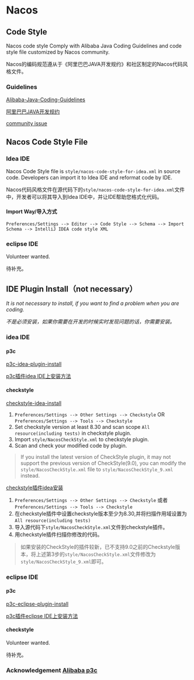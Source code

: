 # Nacos

## Code Style
Nacos code style Comply with Alibaba Java Coding Guidelines and code style file customized by Nacos community.

Nacos的编码规范遵从于《阿里巴巴JAVA开发规约》和社区制定的Nacos代码风格文件。

### Guidelines
[Alibaba-Java-Coding-Guidelines](https://alibaba.github.io/Alibaba-Java-Coding-Guidelines/) 

[阿里巴巴JAVA开发规约](https://github.com/alibaba/p3c/blob/master/%E9%98%BF%E9%87%8C%E5%B7%B4%E5%B7%B4Java%E5%BC%80%E5%8F%91%E6%89%8B%E5%86%8C%EF%BC%88%E5%8D%8E%E5%B1%B1%E7%89%88%EF%BC%89.pdf)

[community issue](https://github.com/alibaba/nacos/issues/2992)

## Nacos Code Style File

### Idea IDE

Nacos Code Style file is `style/nacos-code-style-for-idea.xml` in source code. Developers can import it to Idea IDE and reformat code by IDE.

Nacos代码风格文件在源代码下的`style/nacos-code-style-for-idea.xml`文件中，开发者可以将其导入到Idea IDE中，并让IDE帮助您格式化代码。

#### Import Way/导入方式

```
Preferences/Settings --> Editor --> Code Style --> Schema --> Import Schema --> IntelliJ IDEA code style XML
```

### eclipse IDE

Volunteer wanted. 

待补充。

## IDE Plugin Install（not necessary）

*It is not necessary to install, if you want to find a problem when you are coding.*

*不是必须安装，如果你需要在开发的时候实时发现问题的话，你需要安装。*

### idea IDE

#### p3c
[p3c-idea-plugin-install](https://github.com/alibaba/p3c/blob/master/idea-plugin/README.md) 

[p3c插件idea IDE上安装方法](https://github.com/alibaba/p3c/blob/master/idea-plugin/README_cn.md)

#### checkstyle
[checkstyle-idea-install](https://plugins.jetbrains.com/plugin/1065-checkstyle-idea)

1. `Preferences/Settings --> Other Settings --> Checkstyle` OR `Preferences/Settings --> Tools --> Checkstyle`
2. Set checkstyle version at least 8.30 and scan scope `All resource(including tests)` in checkstyle plugin.
3. Import `style/NacosCheckStyle.xml` to checkstyle plugin.
4. Scan and check your modified code by plugin.

> If you install the latest version of CheckStyle plugin, it may not support the previous version of CheckStyle(9.0), you can modify the `style/NacosCheckStyle.xml` file to `style/NacosCheckStyle_9.xml` instead.

[checkstyle插件idea安装](https://plugins.jetbrains.com/plugin/1065-checkstyle-idea)

1. `Preferences/Settings --> Other Settings --> Checkstyle` 或者 `Preferences/Settings --> Tools --> Checkstyle`
2. 在checkstyle插件中设置checkstyle版本至少为8.30,并将扫描作用域设置为`All resource(including tests)`
3. 导入源代码下`style/NacosCheckStyle.xml`文件到checkstyle插件。
4. 用checkstyle插件扫描你修改的代码。

> 如果安装的CheckStyle的插件较新，已不支持9.0之前的Checkstyle版本，将上述第3步的`style/NacosCheckStyle.xml`文件修改为`style/NacosCheckStyle_9.xml`即可。

### eclipse IDE

#### p3c

[p3c-eclipse-plugin-install](https://github.com/alibaba/p3c/blob/master/eclipse-plugin/README.md)

[p3c插件eclipse IDE上安装方法](https://github.com/alibaba/p3c/blob/master/eclipse-plugin/README_cn.md)

#### checkstyle

Volunteer wanted. 

待补充。

### Acknowledgement [Alibaba p3c](https://github.com/alibaba/p3c)
